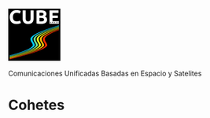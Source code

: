 
![Screenshot](https://github.com/davidsnege/CUBES/blob/main/DesignMKT/img/negro.png?raw=true)

Comunicaciones Unificadas Basadas en Espacio y Satelites

# Cohetes
